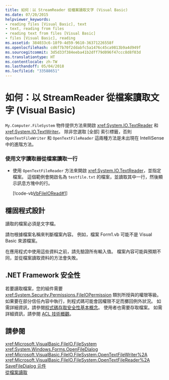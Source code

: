 ```yaml
---
title: 如何：以 StreamReader 從檔案讀取文字 (Visual Basic)
ms.date: 07/20/2015
helpviewer_keywords:
- reading files [Visual Basic], text
- text, reading from files
- reading text from files [Visual Basic]
- files [Visual Basic], reading
ms.assetid: 384033c6-18f9-4d59-9610-36371226558f
ms.openlocfilehash: cd6f7b70f2ddabfc5a1476c45ca9813b9a4d949f
ms.sourcegitcommit: 3d5d33f384eeba41b2dff79d096f47ccc8d8f03d
ms.translationtype: HT
ms.contentlocale: zh-TW
ms.lasthandoff: 05/04/2018
ms.locfileid: "33588651"
---
```

# <a name="how-to-read-text-from-files-with-a-streamreader-visual-basic"></a>如何：以 StreamReader 從檔案讀取文字 (Visual Basic)
`My.Computer.FileSystem` 物件提供方法來開啟 <xref:System.IO.TextReader> 和 <xref:System.IO.TextWriter>。 除非您選取 [全部] 索引標籤，否則 `OpenTextFileWriter` 和 `OpenTextFileReader` 這兩種方法是未出現在 IntelliSense 中的進階方法。  
  
### <a name="to-read-a-line-from-a-file-with-a-text-reader"></a>使用文字讀取器從檔案讀取一行  
  
-   使用 `OpenTextFileReader` 方法來開啟 <xref:System.IO.TextReader>，並指定檔案。 這個範例會開啟名為 `testfile.txt` 的檔案，並讀取其中一行，然後顯示訊息方塊中的行。  
  
     [!code-vb[VbFileIORead#1](../../../../visual-basic/developing-apps/programming/drives-directories-files/codesnippet/VisualBasic/how-to-read-text-from-files-with-a-streamreader_1.vb)]  
  
## <a name="robust-programming"></a>穩固程式設計  
 讀取的檔案必須是文字檔。  
  
 請勿根據檔案名稱來判斷檔案內容。 例如，檔案 Form1.vb 可能不是 Visual Basic 來源檔案。  
  
 在應用程式中使用這些資料之前，請先驗證所有輸入值。 檔案內容可能與預期不同，並從檔案讀取資料的方法會失敗。  
  
## <a name="net-framework-security"></a>.NET Framework 安全性  
 若要讀取檔案，您的組件需要 <xref:System.Security.Permissions.FileIOPermission> 類別所授與的權限等級。 如果要在部分信任內容中執行，則程式碼可能會因權限不足而擲回例外狀況。 如需詳細資訊，請參閱[程式碼存取安全性基本概念](../../../../framework/misc/code-access-security-basics.md)。 使用者也需要存取檔案。 如需詳細資訊，請參閱 [ACL 技術概觀](http://msdn.microsoft.com/library/06fbf66d-6f02-4378-b863-b2f12e349045)。  
  
## <a name="see-also"></a>請參閱  
 <xref:Microsoft.VisualBasic.FileIO.FileSystem>  
 <xref:System.Windows.Forms.OpenFileDialog>  
 <xref:Microsoft.VisualBasic.FileIO.FileSystem.OpenTextFileWriter%2A>  
 <xref:Microsoft.VisualBasic.FileIO.FileSystem.OpenTextFileReader%2A>  
 [SaveFileDialog 元件](../../../../framework/winforms/controls/savefiledialog-component-windows-forms.md)  
 [從檔案讀取](../../../../visual-basic/developing-apps/programming/drives-directories-files/reading-from-files.md)
